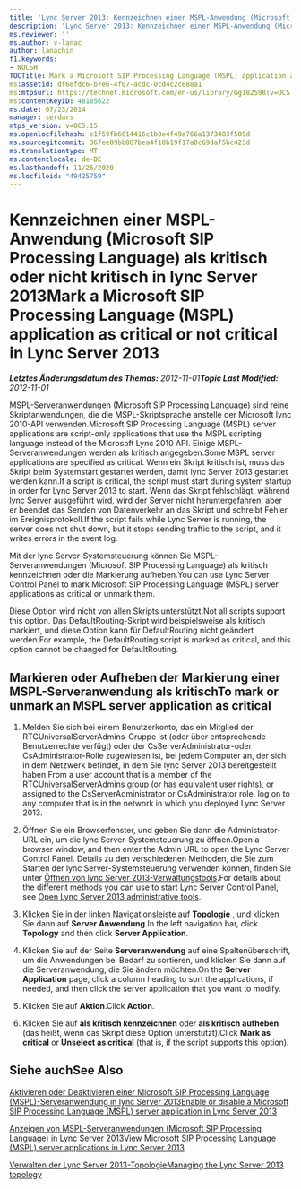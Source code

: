 ```yaml
---
title: 'Lync Server 2013: Kennzeichnen einer MSPL-Anwendung (Microsoft SIP Processing Language) als kritisch oder nicht kritisch'
description: 'Lync Server 2013: Kennzeichnen einer MSPL-Anwendung (Microsoft SIP Processing Language) als kritisch oder nicht kritisch.'
ms.reviewer: ''
ms.author: v-lanac
author: lanachin
f1.keywords:
- NOCSH
TOCTitle: Mark a Microsoft SIP Processing Language (MSPL) application as critical or not critical
ms:assetid: df68fdc6-b7e6-4f07-acdc-0cd4c2c888a1
ms:mtpsurl: https://technet.microsoft.com/en-us/library/Gg182598(v=OCS.15)
ms:contentKeyID: 48185622
ms.date: 07/23/2014
manager: serdars
mtps_version: v=OCS.15
ms.openlocfilehash: e1f59fb6614416c1b0e4f49a766a1373483f509d
ms.sourcegitcommit: 36fee89bb887bea4f18b19f17a8c69daf5bc423d
ms.translationtype: MT
ms.contentlocale: de-DE
ms.lasthandoff: 11/26/2020
ms.locfileid: "49425759"
---
```

# <a name="mark-a-microsoft-sip-processing-language-mspl-application-as-critical-or-not-critical-in-lync-server-2013"></a><span data-ttu-id="4aa07-103">Kennzeichnen einer MSPL-Anwendung (Microsoft SIP Processing Language) als kritisch oder nicht kritisch in lync Server 2013</span><span class="sxs-lookup"><span data-stu-id="4aa07-103">Mark a Microsoft SIP Processing Language (MSPL) application as critical or not critical in Lync Server 2013</span></span>

<div data-xmlns="http://www.w3.org/1999/xhtml">

<div class="topic" data-xmlns="http://www.w3.org/1999/xhtml" data-msxsl="urn:schemas-microsoft-com:xslt" data-cs="https://msdn.microsoft.com/">

<div data-asp="https://msdn2.microsoft.com/asp">



</div>

<div id="mainSection">

<div id="mainBody"><span data-ttu-id="4aa07-104">

<span> </span></span><span class="sxs-lookup"><span data-stu-id="4aa07-104">

<span> </span></span></span>

<span data-ttu-id="4aa07-105">_**Letztes Änderungsdatum des Themas:** 2012-11-01_</span><span class="sxs-lookup"><span data-stu-id="4aa07-105">_**Topic Last Modified:** 2012-11-01_</span></span>

<span data-ttu-id="4aa07-106">MSPL-Serveranwendungen (Microsoft SIP Processing Language) sind reine Skriptanwendungen, die die MSPL-Skriptsprache anstelle der Microsoft lync 2010-API verwenden.</span><span class="sxs-lookup"><span data-stu-id="4aa07-106">Microsoft SIP Processing Language (MSPL) server applications are script-only applications that use the MSPL scripting language instead of the Microsoft Lync 2010 API.</span></span> <span data-ttu-id="4aa07-107">Einige MSPL-Serveranwendungen werden als kritisch angegeben.</span><span class="sxs-lookup"><span data-stu-id="4aa07-107">Some MSPL server applications are specified as critical.</span></span> <span data-ttu-id="4aa07-108">Wenn ein Skript kritisch ist, muss das Skript beim Systemstart gestartet werden, damit lync Server 2013 gestartet werden kann.</span><span class="sxs-lookup"><span data-stu-id="4aa07-108">If a script is critical, the script must start during system startup in order for Lync Server 2013 to start.</span></span> <span data-ttu-id="4aa07-109">Wenn das Skript fehlschlägt, während lync Server ausgeführt wird, wird der Server nicht heruntergefahren, aber er beendet das Senden von Datenverkehr an das Skript und schreibt Fehler im Ereignisprotokoll.</span><span class="sxs-lookup"><span data-stu-id="4aa07-109">If the script fails while Lync Server is running, the server does not shut down, but it stops sending traffic to the script, and it writes errors in the event log.</span></span>

<span data-ttu-id="4aa07-110">Mit der lync Server-Systemsteuerung können Sie MSPL-Serveranwendungen (Microsoft SIP Processing Language) als kritisch kennzeichnen oder die Markierung aufheben.</span><span class="sxs-lookup"><span data-stu-id="4aa07-110">You can use Lync Server Control Panel to mark Microsoft SIP Processing Language (MSPL) server applications as critical or unmark them.</span></span>

<span data-ttu-id="4aa07-111">Diese Option wird nicht von allen Skripts unterstützt.</span><span class="sxs-lookup"><span data-stu-id="4aa07-111">Not all scripts support this option.</span></span> <span data-ttu-id="4aa07-112">Das DefaultRouting-Skript wird beispielsweise als kritisch markiert, und diese Option kann für DefaultRouting nicht geändert werden.</span><span class="sxs-lookup"><span data-stu-id="4aa07-112">For example, the DefaultRouting script is marked as critical, and this option cannot be changed for DefaultRouting.</span></span>

<div>

## <a name="to-mark-or-unmark-an-mspl-server-application-as-critical"></a><span data-ttu-id="4aa07-113">Markieren oder Aufheben der Markierung einer MSPL-Serveranwendung als kritisch</span><span class="sxs-lookup"><span data-stu-id="4aa07-113">To mark or unmark an MSPL server application as critical</span></span>

1.  <span data-ttu-id="4aa07-114">Melden Sie sich bei einem Benutzerkonto, das ein Mitglied der RTCUniversalServerAdmins-Gruppe ist (oder über entsprechende Benutzerrechte verfügt) oder der CsServerAdministrator-oder CsAdministrator-Rolle zugewiesen ist, bei jedem Computer an, der sich in dem Netzwerk befindet, in dem Sie lync Server 2013 bereitgestellt haben.</span><span class="sxs-lookup"><span data-stu-id="4aa07-114">From a user account that is a member of the RTCUniversalServerAdmins group (or has equivalent user rights), or assigned to the CsServerAdministrator or CsAdministrator role, log on to any computer that is in the network in which you deployed Lync Server 2013.</span></span>

2.  <span data-ttu-id="4aa07-115">Öffnen Sie ein Browserfenster, und geben Sie dann die Administrator-URL ein, um die lync Server-Systemsteuerung zu öffnen.</span><span class="sxs-lookup"><span data-stu-id="4aa07-115">Open a browser window, and then enter the Admin URL to open the Lync Server Control Panel.</span></span> <span data-ttu-id="4aa07-116">Details zu den verschiedenen Methoden, die Sie zum Starten der lync Server-Systemsteuerung verwenden können, finden Sie unter [Öffnen von lync Server 2013-Verwaltungstools](lync-server-2013-open-lync-server-administrative-tools.md).</span><span class="sxs-lookup"><span data-stu-id="4aa07-116">For details about the different methods you can use to start Lync Server Control Panel, see [Open Lync Server 2013 administrative tools](lync-server-2013-open-lync-server-administrative-tools.md).</span></span>

3.  <span data-ttu-id="4aa07-117">Klicken Sie in der linken Navigationsleiste auf **Topologie** , und klicken Sie dann auf **Server Anwendung**.</span><span class="sxs-lookup"><span data-stu-id="4aa07-117">In the left navigation bar, click **Topology** and then click **Server Application**.</span></span>

4.  <span data-ttu-id="4aa07-118">Klicken Sie auf der Seite **Serveranwendung** auf eine Spaltenüberschrift, um die Anwendungen bei Bedarf zu sortieren, und klicken Sie dann auf die Serveranwendung, die Sie ändern möchten.</span><span class="sxs-lookup"><span data-stu-id="4aa07-118">On the **Server Application** page, click a column heading to sort the applications, if needed, and then click the server application that you want to modify.</span></span>

5.  <span data-ttu-id="4aa07-119">Klicken Sie auf **Aktion**.</span><span class="sxs-lookup"><span data-stu-id="4aa07-119">Click **Action**.</span></span>

6.  <span data-ttu-id="4aa07-120">Klicken Sie auf **als kritisch kennzeichnen** oder **als kritisch aufheben** (das heißt, wenn das Skript diese Option unterstützt).</span><span class="sxs-lookup"><span data-stu-id="4aa07-120">Click **Mark as critical** or **Unselect as critical** (that is, if the script supports this option).</span></span>

</div>

<div>

## <a name="see-also"></a><span data-ttu-id="4aa07-121">Siehe auch</span><span class="sxs-lookup"><span data-stu-id="4aa07-121">See Also</span></span>


[<span data-ttu-id="4aa07-122">Aktivieren oder Deaktivieren einer Microsoft SIP Processing Language (MSPL)-Serveranwendung in lync Server 2013</span><span class="sxs-lookup"><span data-stu-id="4aa07-122">Enable or disable a Microsoft SIP Processing Language (MSPL) server application in Lync Server 2013</span></span>](lync-server-2013-enable-or-disable-a-microsoft-sip-processing-language-mspl-server-application.md)  


[<span data-ttu-id="4aa07-123">Anzeigen von MSPL-Serveranwendungen (Microsoft SIP Processing Language) in Lync Server 2013</span><span class="sxs-lookup"><span data-stu-id="4aa07-123">View Microsoft SIP Processing Language (MSPL) server applications in Lync Server 2013</span></span>](lync-server-2013-view-microsoft-sip-processing-language-mspl-server-applications.md)  


[<span data-ttu-id="4aa07-124">Verwalten der Lync Server 2013-Topologie</span><span class="sxs-lookup"><span data-stu-id="4aa07-124">Managing the Lync Server 2013 topology</span></span>](lync-server-2013-managing-the-lync-server-topology.md)  
  

<span data-ttu-id="4aa07-125"></div>

</div>

<span> </span>

</div>

</div>

</span><span class="sxs-lookup"><span data-stu-id="4aa07-125"></div>

</div>

<span> </span>

</div>

</div>

</span></span></div>

